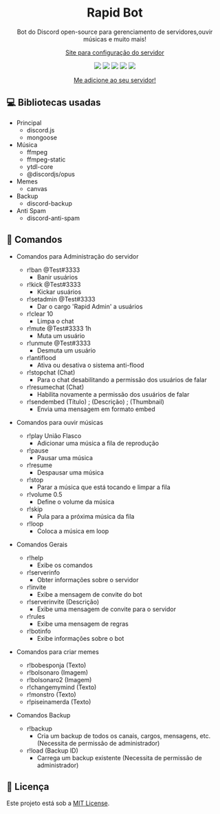 <h1 align="center">Rapid Bot</h1>
<p align="center">Bot do Discord open-source para gerenciamento de servidores,ouvir músicas e muito mais!</p>
<p align="center"><a href="http://rapid-site.surge.sh/">Site para configuração do servidor</a></p>
<p align="center">
    <a href="https://discord.gg/8fuNtVC"><img src="https://img.shields.io/discord/734435663713140836"></a>
    <img src="https://img.shields.io/github/repo-size/ReddyyZ/Rapid">
    <img src="https://img.shields.io/github/issues/ReddyyZ/Rapid">
    <img src="https://img.shields.io/github/license/ReddyyZ/Rapid">
    <img src="https://img.shields.io/badge/node-14.2.0-green">
</p>
<p align="center">
    <a href="https://discord.com/oauth2/authorize?client_id=734154625845952694&permissions=8&scope=bot">Me adicione ao seu servidor!</a>
</p>

## :computer: Bibliotecas usadas
- Principal
    - discord.js
    - mongoose
- Música
    - ffmpeg
    - ffmpeg-static
    - ytdl-core
    - @discordjs/opus
- Memes
    - canvas
- Backup
    - discord-backup
- Anti Spam
    - discord-anti-spam

## :pencil: Comandos
- Comandos para Administração do servidor
    - r!ban @Test#3333
        - Banir usuários
    - r!kick @Test#3333
        - Kickar usuários
    - r!setadmin @Test#3333
        - Dar o cargo 'Rapid Admin' a usuários
    - r!clear 10
        - Limpa o chat
    - r!mute @Test#3333 1h
        - Muta um usuário
    - r!unmute @Test#3333
        - Desmuta um usuário
    - r!antiflood
        - Ativa ou desativa o sistema anti-flood
    - r!stopchat (Chat)
        - Para o chat desabilitando a permissão dos usuários de falar
    - r!resumechat (Chat)
        - Habilita novamente a permissão dos usuários de falar
    - r!sendembed (Título) ; (Descrição) ; (Thumbnail)
        - Envia uma mensagem em formato embed
        
- Comandos para ouvir músicas
    - r!play União Flasco
        - Adicionar uma música a fila de reprodução
    - r!pause
        - Pausar uma música
    - r!resume
        - Despausar uma música
    - r!stop
        - Parar a música que está tocando e limpar a fila
    - r!volume 0.5
        - Define o volume da música
    - r!skip
        - Pula para a próxima música da fila
    - r!loop
        - Coloca a música em loop

- Comandos Gerais
    - r!help
        - Exibe os comandos
    - r!serverinfo
        - Obter informações sobre o servidor
    - r!invite
        - Exibe a mensagem de convite do bot
    - r!serverinvite (Descrição)
        - Exibe uma mensagem de convite para o servidor
    - r!rules
        - Exibe uma mensagem de regras
    - r!botinfo
        - Exibe informações sobre o bot

- Comandos para criar memes
    - r!bobesponja (Texto)
    - r!bolsonaro (Imagem)
    - r!bolsonaro2 (Imagem)
    - r!changemymind (Texto)
    - r!monstro (Texto)
    - r!piseinamerda (Texto)

- Comandos Backup
    - r!backup
        - Cria um backup de todos os canais, cargos, mensagens, etc. (Necessita de permissão de administrador)
    - r!load (Backup ID)
        - Carrega um backup existente (Necessita de permissão de administrador)

## :page_facing_up: Licença
Este projeto está sob a [MIT License](LICENSE).